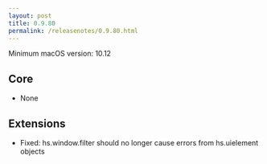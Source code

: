 ```yaml
---
layout: post
title: 0.9.80
permalink: /releasenotes/0.9.80.html
---
```


Minimum macOS version: 10.12

## Core

  * None

## Extensions

  * Fixed: hs.window.filter should no longer cause errors from hs.uielement objects
